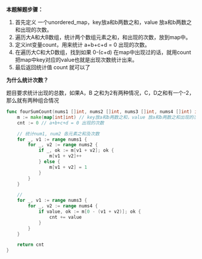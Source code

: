 **本题解题步骤：**

1.  首先定义 一个unordered_map，key放a和b两数之和，value 放a和b两数之和出现的次数。
2.  遍历大A和大B数组，统计两个数组元素之和，和出现的次数，放到map中。
3.  定义int变量count，用来统计 a+b+c+d = 0 出现的次数。
4.  在遍历大C和大D数组，找到如果 0-(c+d) 在map中出现过的话，就用count把map中key对应的value也就是出现次数统计出来。
5.  最后返回统计值 count 就可以了



**为什么统计次数？**

题目要求统计出现的总数，如果A，B 之和为2有两种情况，C，D之和有一个-2，那么就有两种组合情况

```go
func fourSumCount(nums1 []int, nums2 []int, nums3 []int, nums4 []int) int {
    m := make(map[int]int) // key放a和b两数之和，value 放a和b两数之和出现的次数
    cnt := 0 // a+b+c+d = 0 出现的次数

    // 统计num1, num2 各元素之和及次数
    for _, v1 := range nums1 {
        for _, v2 := range nums2 {
            if _, ok := m[v1 + v2]; ok {
                m[v1 + v2]++ 
            } else {
                m[v1 + v2] = 1
            }
        }
    }

    // 
    for _, v1 := range nums3 {
        for _, v2 := range nums4 {
            if value, ok := m[0 - (v1 + v2)]; ok {
                cnt += value
            }
        }
    }

    return cnt
}
```

